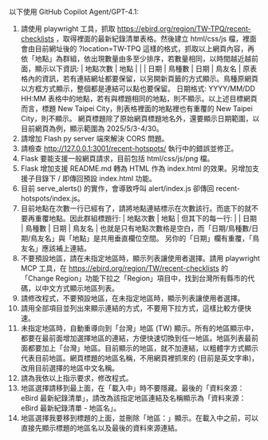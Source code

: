 以下使用 GitHub Copilot Agent/GPT-4.1:

1. 請使用 playwright 工具，抓取 https://ebird.org/region/TW-TPQ/recent-checklists ，取得裡面的最新紀錄清單表格。然後建立 html/css/js 檔，裡面會由目前網址後的 ?location=TW-TPQ 這樣的格式，抓取以上網頁內容，再依「地點」為群組，依出現數量由多至少排序，若數量相同，以時間越近越前面，顯示以下資訊:
| 地點次數 | 地點 |
|         | 日期 | 鳥種數 | 日期 | 鳥友名 |
原表格內的資訊，若有連結網址都要保留，以另開新頁籤的方式顯示。鳥種原網頁以方框方式顯示，整個都是連結可以點也要保留。
日期格式: YYYY/MM/DD HH:MM
表格中的地點，若有與標題相同的地點，則不顯示。以上述目標網頁而言，標題 New Taipei City，則表格裡面的地點裡也有重覆的 New Taipei City，則不顯示。
網頁標題除了原始網頁標題地名外，還要顯示日期範圍，以目前網頁為例，顯示範圍為 2025/5/3-4/30。
2. 請增加 Flash py server 端來解決 CORS 問題。
3. 請檢查 http://127.0.0.1:3001/recent-hotspots/ 執行中的錯誤並修正。
4. Flask 要能支援一般網頁請求，目前包括 html/css/js/png 檔。
5. Flask 增加支援 README.md 轉為 HTML 作為 index.html 的效果。另增加支援子目錄下 / 即傳回預設 index.html 功能。
6. 目前 serve_alerts() 的實作，會導致呼叫 alert/index.js 卻傳回 recent-hotspots/index.js。
7. 目前地點在次數一行已經有了，請將地點連結標示在次數該行。而底下的就不要再重覆地點。因此群組標題行:
| 地點次數 | 地點                         |
但其下的每一行:
|         | 日期 | 鳥種數 | 日期 | 鳥友名 |
也就是只有地點次數格是空白，而「日期/鳥種數/日期/鳥友名」與「地點」是共用垂直欄位空間。
另你的「日期」欄有重覆，「鳥友名」應該補上連結。
8. 不要預設地區，請在未指定地區時，顯示列表讓使用者選擇。請用 playwright MCP 工具，在 https://ebird.org/region/TW/recent-checklists 的「Change Region」功能下拉之「Region」項目中，找到台灣所有縣市的代碼，以中文方式顯示地區列表。
9. 請修改程式，不要預設地區，在未指定地區時，顯示列表讓使用者選擇。
10. 請用全部項目並列出來顯示連結的方式，不要用下拉方式，這樣比較方便快速。
11. 未指定地區時，自動重導向到「台灣」地區 (TW) 顯示。所有的地區顯示中，都要在最前面增加選擇地區的連結，方便快速切換到任一地區。地區列表最前面都要加上「台灣」地區。目前顯示的地區，就不加連結，以粗體字方式顯示代表目前地區。網頁標題的地區名稱，不用網頁裡抓來的 (目前是英文字串)，改用目前選擇的地區中文名稱。
12. 請為我依以上指示要求，修改程式。
13. 地區選擇請移到最上面，在「載入中」時不要隱藏。最後的「資料來源：eBird 最新紀錄清單」，請改為該指定地區連結及名稱顯示為「資料來源：eBird 最新紀錄清單 - 地區名」。
14. 地區選擇我要移到標題的上面，並刪除「地區：」顯示。在載入中之前，可以直接先顯示標題的地區名以及最後的資料來源連結。